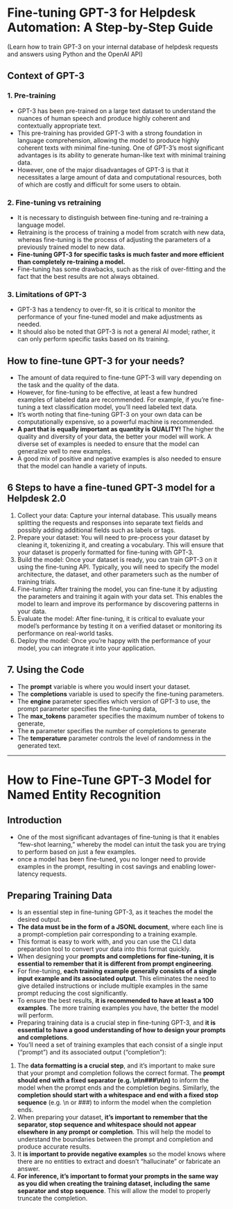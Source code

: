# Fine-tuning GPT-3 for Helpdesk Automation: A Step-by-Step Guide
(Learn how to train GPT-3 on your internal database of helpdesk requests and answers using Python and the OpenAI API)

## Context of GPT-3

### 1. Pre-training
- GPT-3 has been pre-trained on a large text dataset to understand the nuances of human speech and produce highly coherent and contextually appropriate text.
- This pre-training has provided GPT-3 with a strong foundation in language comprehension, allowing the model to produce highly coherent texts with minimal fine-tuning. One of GPT-3’s most significant advantages is its ability to generate human-like text with minimal training data.
- However, one of the major disadvantages of GPT-3 is that it necessitates a large amount of data and computational resources, both of which are costly and difficult for some users to obtain.

### 2. Fine-tuning vs retraining
- It is necessary to distinguish between fine-tuning and re-training a language model.
- Retraining is the process of training a model from scratch with new data, whereas fine-tuning is the process of adjusting the parameters of a previously trained model to new data.
- <b> Fine-tuning GPT-3 for specific tasks is much faster and more efficient than completely re-training a model. </b>
- Fine-tuning has some drawbacks, such as the risk of over-fitting and the fact that the best results are not always obtained.

### 3. Limitations of GPT-3

- GPT-3 has a tendency to over-fit, so it is critical to monitor the performance of your fine-tuned model and make adjustments as needed.
- It should also be noted that GPT-3 is not a general AI model; rather, it can only perform specific tasks based on its training.

## How to fine-tune GPT-3 for your needs?

- The amount of data required to fine-tune GPT-3 will vary depending on the task and the quality of the data. 
- However, for fine-tuning to be effective, at least a few hundred examples of labeled data are recommended. For example, if you’re fine-tuning a text classification model, you’ll need labeled text data.
- It’s worth noting that fine-tuning GPT-3 on your own data can be computationally expensive, so a powerful machine is recommended.
- <b>A part that is equally important as quantity is QUALITY! </b> The higher the quality and diversity of your data, the better your model will work. A diverse set of examples is needed to ensure that the model can generalize well to new examples. 
- A good mix of positive and negative examples is also needed to ensure that the model can handle a variety of inputs.

## 6 Steps to have a fine-tuned GPT-3 model for a Helpdesk 2.0

1.	Collect your data: Capture your internal database. This usually means splitting the requests and responses into separate text fields and possibly adding additional fields such as labels or tags.
2.	Prepare your dataset: You will need to pre-process your dataset by cleaning it, tokenizing it, and creating a vocabulary. This will ensure that your dataset is properly formatted for fine-tuning with GPT-3.
3.	Build the model: Once your dataset is ready, you can train GPT-3 on it using the fine-tuning API. Typically, you will need to specify the model architecture, the dataset, and other parameters such as the number of training trials.
4.	Fine-tuning: After training the model, you can fine-tune it by adjusting the parameters and training it again with your data set. This enables the model to learn and improve its performance by discovering patterns in your data.
5.	Evaluate the model: After fine-tuning, it is critical to evaluate your model’s performance by testing it on a verified dataset or monitoring its performance on real-world tasks.
6.	Deploy the model: Once you’re happy with the performance of your model, you can integrate it into your application.

## 7. Using the Code

- The <b>prompt</b> variable is where you would insert your dataset.
- The <b>completions</b> variable is used to specify the fine-tuning parameters. 
- The <b>engine</b> parameter specifies which version of GPT-3 to use, the prompt parameter specifies the fine-tuning data, 
- The <b>max_tokens</b> parameter specifies the maximum number of tokens to generate, 
- The <b>n</b> parameter specifies the number of completions to generate
- The <b>temperature</b> parameter controls the level of randomness in the generated text.

-----------------------
# How to Fine-Tune GPT-3 Model for Named Entity Recognition

## Introduction
- One of the most significant advantages of fine-tuning is that it enables “few-shot learning,” whereby the model can intuit the task you are trying to perform based on just a few examples.
- once a model has been fine-tuned, you no longer need to provide examples in the prompt, resulting in cost savings and enabling lower-latency requests.

## Preparing Training Data
- Is an essential step in fine-tuning GPT-3, as it teaches the model the desired output. 
- <b>The data must be in the form of a JSONL document</b>, where each line is a prompt-completion pair corresponding to a training example. 
- This format is easy to work with, and you can use the CLI data preparation tool to convert your data into this format quickly.
- When designing your <b>prompts and completions for fine-tuning, it is essential to remember that it is different from prompt engineering</b>. 
- For fine-tuning, <b>each training example generally consists of a single input example and its associated output</b>. This eliminates the need to give detailed instructions or include multiple examples in the same prompt reducing the cost significantly.
- To ensure the best results, <b>it is recommended to have at least a 100 examples</b>. The more training examples you have, the better the model will perform. 
- Preparing training data is a crucial step in fine-tuning GPT-3, and <b>it is essential to have a good understanding of how to design your prompts and completions</b>.
- You’ll need a set of training examples that each consist of a single input (“prompt”) and its associated output (“completion”):

1. The <b>data formatting is a crucial step</b>, and it’s important to make sure that your prompt and completion follows the correct format. The <b>prompt should end with a fixed separator (e.g. \n\n###\n\n)</b> to inform the model when the prompt ends and the completion begins. Similarly, the <b>completion should start with a whitespace and end with a fixed stop sequence</b> (e.g. \n or ###) to inform the model when the completion ends.
2. When preparing your dataset, <b>it’s important to remember that the separator, stop sequence and whitespace should not appear elsewhere in any prompt or completion</b>. This will help the model to understand the boundaries between the prompt and completion and produce accurate results.
3. It <b>is important to provide negative examples</b> so the model knows where there are no entities to extract and doesn’t “hallucinate” or fabricate an answer.
4. <b>For inference, it’s important to format your prompts in the same way as you did when creating the training dataset, including the same separator and stop sequence</b>. This will allow the model to properly truncate the completion.

